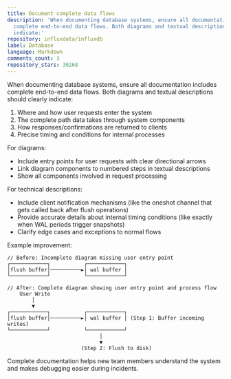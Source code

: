 ```yaml
---
title: Document complete data flows
description: 'When documenting database systems, ensure all documentation includes
  complete end-to-end data flows. Both diagrams and textual descriptions should clearly
  indicate:'
repository: influxdata/influxdb
label: Database
language: Markdown
comments_count: 3
repository_stars: 30268
---
```


When documenting database systems, ensure all documentation includes complete end-to-end data flows. Both diagrams and textual descriptions should clearly indicate:

1. Where and how user requests enter the system
2. The complete path data takes through system components
3. How responses/confirmations are returned to clients
4. Precise timing and conditions for internal processes

For diagrams:
- Include entry points for user requests with clear directional arrows
- Link diagram components to numbered steps in textual descriptions
- Show all components involved in request processing

For technical descriptions:
- Include client notification mechanisms (like the oneshot channel that gets called back after flush operations)
- Provide accurate details about internal timing conditions (like exactly when WAL periods trigger snapshots)
- Clarify edge cases and exceptions to normal flows

Example improvement:
```
// Before: Incomplete diagram missing user entry point
┌────────────┐           ┌────────────┐
│flush buffer│──────────►│ wal buffer │
└────────────┘           └────────────┘

// After: Complete diagram showing user entry point and process flow
    User Write
        │
        ▼
┌────────────┐           ┌────────────┐
│flush buffer│──────────►│ wal buffer │ (Step 1: Buffer incoming writes)
└────────────┘           └────────────┘
                              │
                              ▼
                        (Step 2: Flush to disk)
```

Complete documentation helps new team members understand the system and makes debugging easier during incidents.